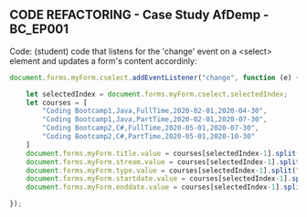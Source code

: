 ## CODE REFACTORING - Case Study AfDemp - BC_EP001

Code: (student) code that listens for the 'change' event on a &lt;select&gt; element and updates a form's content accordinly:

```javascript
document.forms.myForm.cselect.addEventListener("change", function (e) {

    let selectedIndex = document.forms.myForm.cselect.selectedIndex;
    let courses = [
        "Coding Bootcamp1,Java,FullTime,2020-02-01,2020-04-30",
        "Coding Bootcamp1,Java,PartTime,2020-02-01,2020-07-30",
        "Coding Bootcamp2,C#,FullTime,2020-05-01,2020-07-30",
        "Coding Bootcamp2,C#,PartTime,2020-05-01,2020-10-30"
    ]
    document.forms.myForm.title.value = courses[selectedIndex-1].split(",")[0];
    document.forms.myForm.stream.value = courses[selectedIndex-1].split(",")[1];
    document.forms.myForm.type.value = courses[selectedIndex-1].split(",")[2];
    document.forms.myForm.startdate.value = courses[selectedIndex-1].split(",")[3];
    document.forms.myForm.enddate.value = courses[selectedIndex-1].split(",")[4];

});
```
